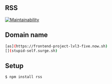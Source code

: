 ## RSS

[![Maintainability](https://api.codeclimate.com/v1/badges/3c8f9b6e21043415b554/maintainability)](https://codeclimate.com/github/morphizm/frontend-project-lvl3/maintainability)

## Domain name
```sh
[as](https://frontend-project-lvl3-five.now.sh)
[](stupid-self.surge.sh)
```

## Setup 

```sh
$ npm install rss
```
